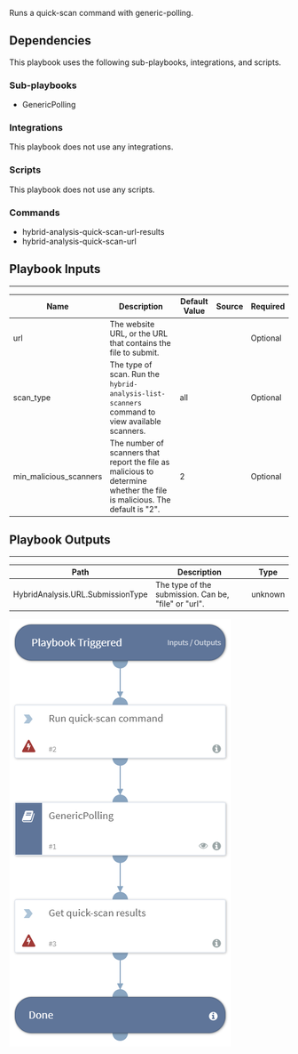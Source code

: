 Runs a quick-scan command with generic-polling.

## Dependencies
This playbook uses the following sub-playbooks, integrations, and scripts.

### Sub-playbooks
* GenericPolling

### Integrations
This playbook does not use any integrations.

### Scripts
This playbook does not use any scripts.

### Commands
* hybrid-analysis-quick-scan-url-results
* hybrid-analysis-quick-scan-url

## Playbook Inputs
---

| **Name** | **Description** | **Default Value** | **Source** | **Required** |
| --- | --- | --- | --- | --- |
| url | The website URL, or the URL that contains the file to submit. |  |  | Optional |
| scan_type | The type of scan. Run the `hybrid-analysis-list-scanners` command to view available scanners. | all |  | Optional |
| min_malicious_scanners | The number of scanners that report the file as malicious to determine whether the file is malicious. The default is "2". | 2 |  | Optional |

## Playbook Outputs
---

| **Path** | **Description** | **Type** |
| --- | --- | --- |
| HybridAnalysis.URL.SubmissionType | The type of the submission. Can be, "file" or "url". | unknown |

![Hybrid-analysis_quick-scan](https://github.com/ElazarK/content-docs/blob/master/images/playbooks/Hybrid-analysis_quick-scan.png)
